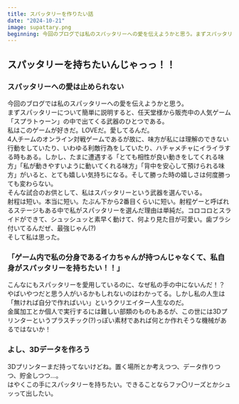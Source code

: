 ```yaml
---
title: スパッタリーを作りたい話
date: "2024-10-21"
image: supattary.png
beginning: 今回のブログでは私のスパッタリーへの愛を伝えようかと思う。まずスパッタリーについて簡単に説明すると、任天堂様から販売中の人気ゲーム「スプラトゥーン」の中で出てくる武器のひとつである。私はこのゲームが好...
---
```


## スパッタリーを持ちたいんじゃっっ！！

### スパッタリーへの愛は止められない

今回のブログでは私のスパッタリーへの愛を伝えようかと思う。  
まずスパッタリーについて簡単に説明すると、任天堂様から販売中の人気ゲーム「スプラトゥーン」の中で出てくる武器のひとつである。  
私はこのゲームが好きだ。LOVEだ。愛してるんだ。  
4人チームのオンライン対戦ゲームであるが故に、味方が私には理解のできない行動をしていたり、いわゆる利敵行為をしていたり、ハチャメチャにイライラする時もある。しかし、たまに遭遇する「とても相性が良い動きをしてくれる味方」「私が動きやすいように動いてくれる味方」「背中を安心して預けられる味方」がいると、とても嬉しい気持ちになる。そして勝った時の嬉しさは何度勝っても変わらない。  
そんな試合のお供として、私はスパッタリーという武器を選んでいる。  
射程は短い。本当に短い。たぶん下から2番目くらいに短い。射程ゲーと呼ばれるステージもある中で私がスパッタリーを選んだ理由は単純だ。コロコロとスライドができて、シュッシュッと素早く動けて、何より見た目が可愛い。歯ブラシ付いてるんだぜ、最強じゃん(?)  
そして私は思った。  

### 「ゲーム内で私の分身であるイカちゃんが持つんじゃなくて、私自身がスパッタリーを持ちたい！！」

こんなにもスパッタリーを愛用しているのに、なぜ私の手の中にないんだ！？  
やばいやつだと思う人がいるかもしれないのはわかってる。しかし私の人生は「無ければ自分で作ればいい」というクリエイター人生なのだ。  
金属加工とか個人で実行するには難しい部類のものもあるが、この世には3Dプリンターというプラスチック(?)っぽい素材であれば何とか作れそうな機械があるではないか！  

### よし、3Dデータを作ろう

3Dプリンターまだ持ってないけどね。置く場所とか考えつつ、データ作りつつ、貯金しつつ…。  
はやくこの手にスパッタリーを持ちたい。できることならファ〇リーズとかシュッって出したい。  


